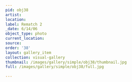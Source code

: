 ```yaml
---
pid: obj38
artist: 
location: 
label: Rematch 2
_date: 6/14/06
object_type: photo
current_location: 
source: 
order: '38'
layout: gallery_item
collection: visual-gallery
thumbnail: /images/gallery/simple/obj38/thumbnail.jpg
full: /images/gallery/simple/obj38/full.jpg
 
---
```


